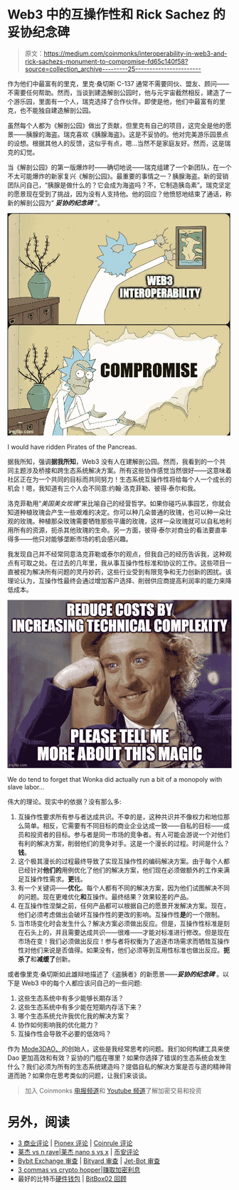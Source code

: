 # Web3 中的互操作性和 Rick Sachez 的妥协纪念碑

> 原文：<https://medium.com/coinmonks/interoperability-in-web3-and-rick-sachezs-monument-to-compromise-fd65c140f58?source=collection_archive---------25----------------------->

作为他们中最富有的里克，里克·桑切斯 C-137 通常不需要同伙、盟友、顾问——不需要任何帮助。然而，当谈到建造解剖公园时，他与元宇宙截然相反，建造了一个游乐园，里面有一个人，瑞克选择了合作伙伴。即使是他，他们中最富有的里克，也不能独自建造解剖公园。

虽然每个人都为《解剖公园》做出了贡献，但里克有自己的项目，这完全是他的愿景——胰腺的海盗。瑞克喜欢《胰腺海盗》。这是不妥协的。他对完美游乐园景点的设想。根据其他人的反馈，这似乎有点，嗯…当然不是家庭友好。然而，这是瑞克的幻觉。

当《解剖公园》的第一版爆炸时——确切地说——瑞克组建了一个新团队，在一个不太可能爆炸的新家复兴《解剖公园》。最重要的事情之一？胰腺海盗。新的营销团队问自己，“胰腺是做什么的？它会成为海盗吗？不，它制造胰岛素”。瑞克坚定的愿景现在受到了挑战，因为没有人支持他。他的回应？他愤怒地结束了通话，称新的解剖公园为“ ***妥协的纪念碑*** ”。

![](img/af2762f58cf4142dd9c967e80b02403d.png)

I would have ridden Pirates of the Pancreas.

据我所知，强调**据我所知**，Web3 没有人在建解剖公园。然而，我看到的一个共同主题涉及桥接和跨生态系统解决方案。所有这些协作感觉当然很好——这意味着社区正在为一个共同的目标而共同努力！生态系统互操作性将给每个人一个成长的机会！嗯，我知道有三个人会不同意:约翰·洛克菲勒、彼得·泰尔和我。

洛克菲勒用“*美国美女玫瑰*”来比喻自己的经营哲学。如果你碰巧从事园艺，你就会知道种植玫瑰会产生一些艰难的决定。你可以种几朵普通的玫瑰，也可以种一朵壮观的玫瑰。种植那朵玫瑰需要牺牲那些平庸的玫瑰，这样一朵玫瑰就可以自私地利用所有的资源，扼杀其他玫瑰的生命。另一方面，彼得·泰尔对商业的看法要直率得多——他只对能够垄断市场的机会感兴趣。

我发现自己并不经常同意洛克菲勒或泰尔的观点，但我自己的经历告诉我，这种观点有可取之处。在过去的几年里，我从事互操作性标准和协议的工作。这些项目一直被视为解决所有问题的灵丹妙药，这些行业受到有限竞争和无力创新的困扰。该理论认为，互操作性最终会通过增加客户选择、削弱供应商提高利润率的能力来降低成本。

![](img/da02031eac01815d4a11c2a6fbaf03bb.png)

We do tend to forget that Wonka did actually run a bit of a monopoly with slave labor…

伟大的理论。现实中的依据？没有那么多:

1.  互操作性要求所有参与者达成共识。不幸的是，这种共识并不像权力和地位那么简单。相反，它需要有不同目标的商业企业达成一致——自私的目标——成员和投资者的目标。参与者是同一市场的竞争者。有人可能会游说一个对他们有利的解决方案，削弱他们的竞争对手。这是一个漫长的过程。时间是什么？**钱**。
2.  这个极其漫长的过程最终导致了实现互操作性的编码解决方案。由于每个人都已经针对**他们的**用例优化了他们的解决方案，他们现在必须做额外的工作来满足互操作性需求。**更**钱。
3.  有一个关键词——**优化**。每个人都有不同的解决方案，因为他们试图解决不同的问题。现在更难优化**和**互操作。最终结果？效果较差的产品。
4.  在互操作性涅槃之前，任何产品都可以根据自己的愿景开发解决方案。现在，他们必须考虑做出会破坏互操作性的更改的影响。互操作性**是**的一个限制。
5.  当市场变化时会发生什么？解决方案必须做出反应。但是，互操作性标准是刻在石头上的，并且需要达成共识——很难——才能对标准进行修改。但是现在市场在变！我们必须做出反应！参与者将权衡为了追逐市场需求而牺牲互操作性对他们来说是否值得。如果没有，他们必须等到互用性标准也做出反应。**扼杀了**和**减缓了**创新。

或者像里克·桑切斯如此雄辩地描述了《盗胰者》的新愿景——***妥协的纪念碑*** 。以下是 Web3 中的每个人都应该问自己的一些问题:

1.  这些生态系统中有多少能够长期存活？
2.  这些生态系统中有多少能在短期内存活下来？
3.  哪个生态系统允许我优化我的解决方案？
4.  协作如何影响我的优化能力？
5.  互操作性会导致不必要的低效吗？

作为 [Mode3DAO、](https://twitter.com/Mode3DAO)的创始人，这些是我经常思考的问题。我们如何构建工具来使 Dao 更加高效和有效？妥协的门槛在哪里？如果你选择了错误的生态系统会发生什么？我们必须为所有的生态系统建造吗？提倡自私的解决方案是否与道的精神背道而驰？如果你在思考类似的问题，让我们来谈谈。

> 加入 Coinmonks [电报频道](https://t.me/coincodecap)和 [Youtube 频道](https://www.youtube.com/c/coinmonks/videos)了解加密交易和投资

# 另外，阅读

*   [3 商业评论](/coinmonks/3commas-review-an-excellent-crypto-trading-bot-2020-1313a58bec92) | [Pionex 评论](https://coincodecap.com/pionex-review-exchange-with-crypto-trading-bot) | [Coinrule 评论](/coinmonks/coinrule-review-2021-a-beginner-friendly-crypto-trading-bot-daf0504848ba)
*   [莱杰 vs n rave](/coinmonks/ledger-vs-ngrave-zero-7e40f0c1d694)|[莱杰 nano s vs x](/coinmonks/ledger-nano-s-vs-x-battery-hardware-price-storage-59a6663fe3b0) | [币安评论](/coinmonks/binance-review-ee10d3bf3b6e)
*   [Bybit Exchange 审查](/coinmonks/bybit-exchange-review-dbd570019b71) | [Bityard 审查](https://coincodecap.com/bityard-reivew) | [Jet-Bot 审查](https://coincodecap.com/jet-bot-review)
*   [3 commas vs crypto hopper](/coinmonks/3commas-vs-pionex-vs-cryptohopper-best-crypto-bot-6a98d2baa203)|[赚取加密利息](/coinmonks/earn-crypto-interest-b10b810fdda3)
*   最好的比特币[硬件钱包](/coinmonks/hardware-wallets-dfa1211730c6) | [BitBox02 回顾](/coinmonks/bitbox02-review-your-swiss-bitcoin-hardware-wallet-c36c88fff29)